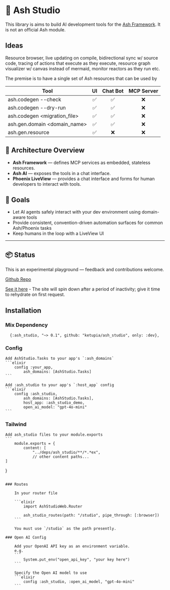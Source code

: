 # 🧠 Ash Studio

This library is aims to build AI development tools for the [Ash Framework](https://ash-hq.org). It is not an official Ash module.

## Ideas

Resource browser, live updating on compile, bidirectional sync w/ source code, tracing of actions that execute as they execute, resource graph visualizer w/ canvas instead of mermaid, monitor reactors as they run etc.

The premise is to have a single set of Ash resources that can be used by

| Tool                         | UI  | Chat Bot | MCP Server |
| ---------------------------- | :-: | :------: | :--------: |
| ash.codegen --check          | ✅  |    ✅    |     ❌     |
| ash.codegen --dry-run        | ✅  |    ✅    |     ❌     |
| ash.codegen <migration_file> | ✅  |    ✅    |     ❌     |
| ash.gen.domain <domain_name> | ✅  |    ✅    |     ❌     |
| ash.gen.resource <resource>  | ✅  |    ❌    |     ❌     |

## 🔧 Architecture Overview

- **Ash Framework** — defines MCP services as embedded, stateless resources.
- **Ash AI** — exposes the tools in a chat interface.
- **Phoenix LiveView** — provides a chat interface and forms for human developers to interact with tools.

## 📍 Goals

- Let AI agents safely interact with your dev environment using domain-aware tools
- Provide consistent, convention-driven automation surfaces for common Ash/Phoenix tasks
- Keep humans in the loop with a LiveView UI

---

## 📦 Status

This is an experimental playground — feedback and contributions welcome.

[Github Repo](https://github.com/ketupia/ash-studio)

[See it here](https://ash-studio-demo.fly.dev) - The site will spin down after a period of inactivity; give it time to rehydrate on first request.

## Installation

### Mix Dependency

      {:ash_studio, "~> 0.1", github: "ketupia/ash_studio", only: :dev},

### Config

    Add AshStudio.Tasks to your app's `:ash_domains`
    ```elixir
        config :your_app,
            ash_domains: [AshStudio.Tasks]
    ```

    Add :ash_studio to your app's `:host_app` config
    ```elixir
        config :ash_studio,
            ash_domains: [AshStudio.Tasks],
            host_app: :ash_studio_demo,
            open_ai_model: "gpt-4o-mini"
    ```

### Tailwind

    Add ash_studio files to your module.exports
    ```
        module.exports = {
            content: [
                "../deps/ash_studio/**/*.*ex",
                // other content paths...
    ]

}
```

### Routes

    In your router file

    ```elixir
        import AshStudioWeb.Router

        ash_studio_routes(path: "/studio", pipe_through: [:browser])
    ```

    You must use `/studio` as the path presently.

### Open AI Config

    Add your OpenAI API key as an environment variable.
    e.g.
    ```
        System.put_env("open_api_key", "your key here")
    ```

    Specify the Open AI model to use
    ```elixir
        config :ash_studio, :open_ai_model, "gpt-4o-mini"
    ```
